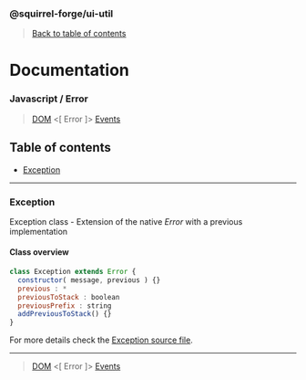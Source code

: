 ### @squirrel-forge/ui-util
> [Back to table of contents](../README.md#table-of-contents)

# Documentation
### Javascript / Error
> [DOM](DOM.md) <[ Error ]> [Events](Events.md)

## Table of contents
 - [Exception](#Exception)

---

### Exception
Exception class - Extension of the native *Error* with a previous implementation

#### Class overview
```javascript
class Exception extends Error {
  constructor( message, previous ) {}
  previous : *
  previousToStack : boolean
  previousPrefix : string
  addPreviousToStack() {}
}
```
For more details check the [Exception source file](../src/es6/Error/Exception.js).

---

> [DOM](DOM.md) <[ Error ]> [Events](Events.md)
